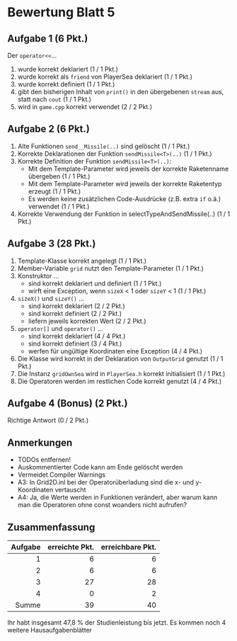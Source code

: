 # Bewertung Blatt 5

## Aufgabe 1 (6 Pkt.)

Der `operator<<`...
1. wurde korrekt deklariert (1 / 1 Pkt.)
2. wurde korrekt als `friend` von PlayerSea deklariert (1 / 1 Pkt.)
3. wurde korrekt definiert (1 / 1 Pkt.)
4. gibt den bisherigen Inhalt von `print()` in den übergebenen `stream` aus,
   statt nach `cout` (1 / 1 Pkt.)
5. wird in `game.cpp` korrekt verwendet (2 / 2 Pkt.)

## Aufgabe 2 (6 Pkt.)

1. Alte Funktionen `send__Missile(..)` sind gelöscht (1 / 1 Pkt.)
2. Korrekte Deklarationen der Funktion `sendMissile<T>(..)` (1 / 1 Pkt.)
3. Korrekte Definition der Funktion `sendMissile<T>(..)`:
    - Mit dem Template-Parameter wird jeweils der korrekte Raketenname übergeben (1 / 1 Pkt.)
    - Mit dem Template-Parameter wird jeweils der korrekte Raketentyp erzeugt (1 / 1 Pkt.)
    - Es werden keine zusätzlichen Code-Ausdrücke (z.B. extra `if` o.ä.) verwendet (1 / 1 Pkt.)
4. Korrekte Verwendung der Funktion in selectTypeAndSendMissile(..) (1 / 1 Pkt.)

## Aufgabe 3 (28 Pkt.)

1. Template-Klasse korrekt angelegt (1 / 1 Pkt.)
2. Member-Variable `grid` nutzt den Template-Parameter (1 / 1 Pkt.)
3. Konstruktor ...
    - sind korrekt deklariert und definiert (1 / 1 Pkt.)
    - wirft eine Exception, wenn `sizeX` < 1 oder `sizeY` < 1 (1 / 1 Pkt.)
4. `sizeX()` und `sizeY()` ...
    - sind korrekt deklariert (2 / 2 Pkt.)
    - sind korrekt definiert (2 / 2 Pkt.)
    - liefern jeweils korrekten Wert (2 / 2 Pkt.)
5. `operator[]` und `operator()` ...
    - sind korrekt deklariert (4 / 4 Pkt.)
    - sind korrekt definiert (3 / 4 Pkt.)
    - werfen für ungültige Koordinaten eine Exception (4 / 4 Pkt.)
6. Die Klasse wird korrekt in der Deklaration von `OutputGrid` genutzt (1 / 1 Pkt.)
7. Die Instanz `gridOwnSea` wird in `PlayerSea.h` korrekt initialisiert (1 / 1 Pkt.)
8. Die Operatoren werden im restlichen Code korrekt genutzt (4 / 4 Pkt.)

## Aufgabe 4 (Bonus) (2 Pkt.)

Richtige Antwort (0 / 2 Pkt.)

## Anmerkungen
- TODOs entfernen!
- Auskommentierter Code kann am Ende gelöscht werden
- Vermeidet Compiler Warnings
- A3: In Grid2D.inl bei der Operatorüberladung sind die x- und y-Koordinaten vertauscht
- A4: Ja, die Werte werden in Funktionen verändert, aber warum kann man die Operatoren ohne const woanders nicht aufrufen?

## Zusammenfassung

| Aufgabe | erreichte Pkt. | erreichbare Pkt. |
|--------:|---------------:|-----------------:|
|       1 |              6 |                6 |
|       2 |              6 |                6 |
|       3 |             27 |               28 |
|       4 |              0 |                2 |
|   Summe |             39 |               40 |

Ihr habt insgesamt 47,8 % der Studienleistung bis jetzt. Es kommen noch 4 weitere Hausaufgabenblätter

